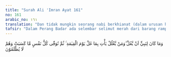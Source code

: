 ```yaml
---
title: "Surah Ali 'Imran Ayat 161"
no: 161
arabic_no: ١٦١
translation: "Dan tidak mungkin seorang nabi berkhianat (dalam urusan harta rampasan perang). Barangsiapa berkhianat, niscaya pada hari Kiamat dia akan datang membawa apa yang dikhianatkannya itu. Kemudian setiap orang akan diberi balasan yang sempurna sesuai dengan apa yang dilakukannya, dan mereka tidak dizalimi."
tafsir: "Dalam Perang Badar ada selembar selimut merah dari barang rampasan hilang sebelum dibagi-bagi. Sebagian dari orang munafik mengatakan bahwa selimut itu mungkin diambil oleh Rasulullah saw atau pasukan pemanah.\n\nTidak pantas dan tidak mungkin Rasulullah saw berbuat khianat mengambil barang ganimah (rampasan dalam peperangan). Hal itu bertentangan dengan sifat-sifat kemaksuman Nabi (terpeliharanya dari perbuatan yang tercela), akhlaknya yang tinggi yang menjadi contoh utama. Barang siapa berbuat khianat serupa itu maka ia pada hari kiamat akan datang membawa barang hasil pengkhianatannya dan tidak akan disembunyikannya. Setiap orang akan menerima balasan atas amal perbuatannya baik atau buruk, dan dalam hal balasan itu ia tidak akan teraniaya. Seperti orang yang berbuat baik dikurangi pahalanya atau orang yang berbuat buruk ditambah siksaannya.\n\nYang dimaksud dengan gulul pada ayat 161 ialah mengambil secara sembunyi-sembunyi milik orang banyak. Jadi pengambilan itu sifatnya semacam mencuri. Seorang rasul sifatnya antara lain amanah, dapat dipercaya. Karena itu sangat tidak mungkin Rasulullah saw berbuat gulul bahkan dalam masalah gulul ini Rasulullah saw pernah bersabda:\n\n\"Wahai sekalian manusia! Barang siapa di antaramu mengerjakan sesuatu untuk kita, kemudian ia menyembunyikan sehelai barang jahitan atau lebih dari itu, maka perbuatan itu gulul (korupsi) harus dipertanggungjawabkan nanti pada hari Kiamat.\" (Riwayat Muslim).\n\n\"Dari Umar bin al-Khattab berkata, \"Setelah selesai perang Khaibar beberapa sahabat menghadap Rasulullah saw seraya mengatakan, Si A mati syahid, si B mati syahid sampai mereka menyebut si C mati syahid. Rasul menjawab, \"Tidak, saya lihat si C ada di neraka, karena ia mencuri selimut atau sehelai baju.\" Kemudian Rasul bersabda, 'Hai Umar pergilah engkau lalu umumkan kepada orang banyak bahwa si C tidak akan masuk surga, kecuali orang-orang mukmin. Umar berkata, lalu aku keluar, maka aku menyeru, ' ketahuilah bahwa si C tidak akan masuk surga kecuali orang-orang mukmin.\" (Riwayat Muslim)."
---
```

وَمَا كَانَ لِنَبِيٍّ اَنْ يَّغُلَّ  ۗوَمَنْ يَّغْلُلْ يَأْتِ بِمَا غَلَّ يَوْمَ الْقِيٰمَةِ ۚ ثُمَّ تُوَفّٰى كُلُّ نَفْسٍ مَّا كَسَبَتْ وَهُمْ لَا يُظْلَمُوْنَ